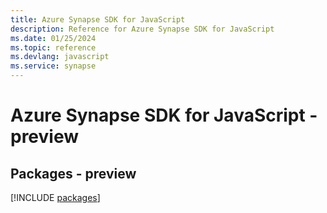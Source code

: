 ```yaml
---
title: Azure Synapse SDK for JavaScript
description: Reference for Azure Synapse SDK for JavaScript
ms.date: 01/25/2024
ms.topic: reference
ms.devlang: javascript
ms.service: synapse
---
```

# Azure Synapse SDK for JavaScript - preview
## Packages - preview
[!INCLUDE [packages](synapse-index.md)]